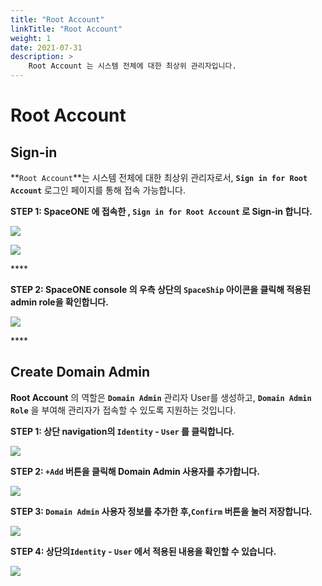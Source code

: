 ```yaml
---
title: "Root Account"
linkTitle: "Root Account"
weight: 1
date: 2021-07-31
description: >
    Root Account 는 시스템 전체에 대한 최상위 관리자입니다.
---
```


# Root Account

## Sign-in

**`Root Account`**는 시스템 전체에 대한 최상위 관리자로서, **`Sign in for Root Account`** 로그인 페이지를 통해 접속 가능합니다.

**STEP 1: SpaceONE 에 접속한  , `Sign in for Root Account`  로 Sign-in 합니다.**

![](/docs/using_spaceone_console/admin_guide/getting-started/root-account_img/root-account_img_01.png)

![](/docs/using_spaceone_console/admin_guide/getting-started/root-account_img/root-account_img_02.png)

\*\*\*\*

**STEP 2: SpaceONE console 의 우측 상단의 `SpaceShip` 아이콘을 클릭해 적용된 admin role을 확인합니다.**

![](/docs/using_spaceone_console/admin_guide/getting-started/root-account_img/root-account_img_03.png)

\*\*\*\*

## Create Domain Admin

**Root Account** 의 역할은  **`Domain Admin`**  관리자 User를 생성하고,  **`Domain Admin Role`** 을 부여해  관리자가 접속할 수 있도록 지원하는 것입니다.  

**STEP 1: 상단 navigation의 `Identity` - `User` 를 클릭합니다.** 

![](/docs/using_spaceone_console/admin_guide/getting-started/root-account_img/root-account_img_04.png)

  
**STEP 2:  `+Add` 버튼을 클릭해 Domain Admin 사용자를 추가합니다.**

![](/docs/using_spaceone_console/admin_guide/getting-started/root-account_img/root-account_img_05.png)

**STEP 3: `Domain Admin` 사용자 정보를 추가한 후,`Confirm` 버튼을 눌러 저장합니다.** 

![](/docs/using_spaceone_console/admin_guide/getting-started/root-account_img/root-account_img_06.png)

**STEP 4: 상단의`Identity` - `User` 에서  적용된 내용을 확인할 수 있습니다.**

![](/docs/using_spaceone_console/admin_guide/getting-started/root-account_img/root-account_img_07.png)

